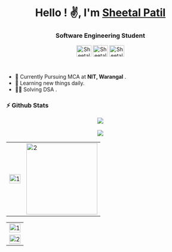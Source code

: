 
<h1 align="center">Hello ! ✌️, I'm <a href="https://www.linkedin.com/in/sheetal-patil-11b29a178/">Sheetal Patil</a></h1>
<h3 align="center">Software Engineering Student</h3>

<p align="center">
<a href="https://www.hackerrank.com/patzz1107" target="blank"><img align="center" src="https://raw.githubusercontent.com/rahuldkjain/github-profile-readme-generator/master/src/images/icons/Social/hackerrank.svg" alt="Sheetal" height="30" width="40" /></a>
<a href="https://leetcode.com/patzz1107/" target="blank"><img align="center" src="https://raw.githubusercontent.com/rahuldkjain/github-profile-readme-generator/master/src/images/icons/Social/leet-code.svg" alt="Sheetal" height="30" width="40" /></a>
<a href="https://auth.geeksforgeeks.org/user/sheetalpatil1171999" target="blank"><img align="center" src="https://raw.githubusercontent.com/rahuldkjain/github-profile-readme-generator/master/src/images/icons/Social/geeks-for-geeks.svg" alt="Sheetal" height="30" width="40" /></a>
</p>
<br/>

- 🌱 Currently Pursuing MCA at <b>NIT, Warangal</b> .<br>
- 📖 Learning new things daily.<br>
- 👨‍💻 Solving DSA .<br>
                                                                                        
                                                                                                                                                                                                                                                                                                                                                          
### ⚡ Github Stats
 <p align="center">
<img src="https://github-profile-trophy.vercel.app/?username=sheetalpatil117&theme=darkhub">
<br><br>
<img src="https://github-readme-streak-stats.herokuapp.com/?user=sheetalpatil117&theme=merko">
</p>
<table>
  <tr>
    <td><img src="https://github-readme-stats.vercel.app/api?username=sheetalpatil117&theme=radical&show_icons=true&include_all_commits=true&count_private=true"  display=block width=100% height=auto alt="1"></td>
    <td><img src="https://github-readme-stats.vercel.app/api/top-langs/?username=sheetalpatil117&theme=radical&layout=compact&hide=Jupyter%20Notebook&langs_count=8"  display=block height=190 align="center" alt="2"></td>
   </tr>
</table>

<table>
  <tr>
    <td><img src="https://github-profile-summary-cards.vercel.app/api/cards/profile-details?username=sheetalpatil117&theme=solarized_dark"  display=block width=100% height=auto alt="1"></td>
   </tr>
   <tr>
      <td><img src="https://activity-graph.herokuapp.com/graph?username=sheetalpatil117&bg_color=073642&color=859900&line=006400&point=35aea1&area=true" display=block width=100% height=auto alt="2"></td>
  </td>
  </tr>
</table>
